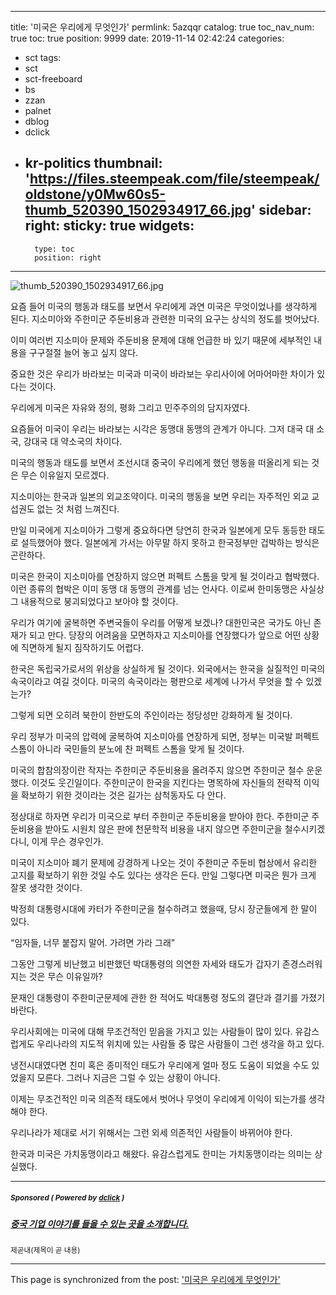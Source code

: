 
---
title: '미국은 우리에게 무엇인가'
permlink: 5azqqr
catalog: true
toc_nav_num: true
toc: true
position: 9999
date: 2019-11-14 02:42:24
categories:
- sct
tags:
- sct
- sct-freeboard
- bs
- zzan
- palnet
- dblog
- dclick
- kr-politics
thumbnail: 'https://files.steempeak.com/file/steempeak/oldstone/y0Mw60s5-thumb_520390_1502934917_66.jpg'
sidebar:
    right:
        sticky: true
widgets:
    -
        type: toc
        position: right
---


![thumb_520390_1502934917_66.jpg](https://files.steempeak.com/file/steempeak/oldstone/y0Mw60s5-thumb_520390_1502934917_66.jpg)

요즘 들어 미국의 행동과 태도를 보면서 우리에게 과연 미국은 무엇이었나를 생각하게 된다. 지소미아와 주한미군 주둔비용과 관련한 미국의 요구는 상식의 정도를 벗어났다.

이미 여러번 지소미아 문제와 주둔비용 문제에 대해 언급한 바 있기 때문에 세부적인 내용을 구구절절 늘어 놓고 싶지 않다.

중요한 것은 우리가 바라보는 미국과 미국이 바라보는 우리사이에 어마어마한 차이가 있다는 것이다.

우리에게 미국은 자유와 정의, 평화 그리고 민주주의의 담지자였다.

요즘들어 미국이 우리는 바라보는 시각은 동맹대 동맹의 관계가 아니다. 그저 대국 대 소국, 강대국 대 약소국의 차이다.

미국의 행동과 태도를 보면서 조선시대 중국이 우리에게 했던 행동을 떠올리게 되는 것은 무슨 이유일지 모르겠다.

지소미아는 한국과 일본의 외교조약이다. 미국의 행동을 보면 우리는 자주적인 외교 교섭권도 없는 것 처럼 느껴진다.

만일 미국에게 지소미아가 그렇게 중요하다면 당연히 한국과 일본에게 모두 동등한 태도로 설득했어야 했다. 일본에게 가서는 아무말 하지 못하고 한국정부만 겁박하는 방식은 곤란하다.

미국은 한국이 지소미아를 연장하지 않으면 퍼펙트 스톰을 맞게 될 것이라고 협박했다. 이런 종류의 협박은 이미 동맹 대 동맹의 관계를 넘는 언사다. 이로써 한미동맹은 사실상 그 내용적으로 붕괴되었다고 보아야 할 것이다.

우리가 여기에 굴복하면 주변국들이 우리를 어떻게 보겠나? 대한민국은 국가도 아닌 존재가 되고 만다. 당장의 어려움을 모면하자고 지소미아를 연장했다가 앞으로 어떤 상황에 직면하게 될지 짐작하기도 어렵다.

한국은 독립국가로서의 위상을 상실하게 될 것이다. 외국에서는 한국을 실질적인 미국의 속국이라고 여길 것이다. 미국의 속국이라는 평판으로 세계에 나가서 무엇을 할 수 있겠는가?

그렇게 되면 오히려 북한이 한반도의 주인이라는 정당성만 강화하게 될 것이다.

우리 정부가 미국의 압력에 굴복하여 지소미아를 연장하게 되면, 정부는 미국발 퍼펙트 스톰이 아니라 국민들의 분노에 찬 퍼펙트 스톰을 맞게 될 것이다.

미국의 합참의장이란 작자는 주한미군 주둔비용을 올려주지 않으면 주한미군 철수 운운했다. 이것도 웃긴일이다. 주한미군이 한국을 지킨다는 명목하에 자신들의 전략적 이익을 확보하기 위한 것이라는 것은 길가는 삼척동자도 다 안다.

정상대로 하자면 우리가 미국으로 부터 주한미군 주둔비용을 받아야 한다. 주한미군 주둔비용을 받아도 시원치 않은 판에 천문학적 비용을 내지 않으면 주한미군을 철수시키겠다니, 이게 무슨 경우인가.

미국이 지소미아 폐기 문제에 강경하게 나오는 것이 주한미군 주둔비 협상에서 유리한 고지를 확보하기 위한 것일 수도 있다는 생각은 든다. 만일 그렇다면 미국은 뭔가 크게 잘못 생각한 것이다.

박정희 대통령시대에 카터가 주한미군을 철수하려고 했을때, 당시 장군들에게 한 말이 있다.

“임자들, 너무 붙잡지 말어. 가려면 가라 그래”

그동안 그렇게 비난했고 비판했던 박대통령의 의연한 자세와 태도가 갑자기 존경스러워지는 것은 무슨 이유일까?

문재인 대통령이 주한미군문제에 관한 한 적어도 박대통령 정도의 결단과 결기를 가졌기 바란다.

우리사회에는 미국에 대해 무조건적인 믿음을 가지고 있는 사람들이 많이 있다. 유감스럽게도 우리나라의 지도적 위치에 있는 사람들 중 많은 사람들이 그런 생각을 하고 있다.

냉전시대였다면 친미 혹은 종미적인 태도가 우리에게 얼마 정도 도움이 되었을 수도 있었을지 모른다. 그러나 지금은 그럴 수 있는 상황이 아니다.

이제는 무조건적인 미국 의존적 태도에서 벗어나 무엇이 우리에게 이익이 되는가를 생각해야 한다.

우리나라가 제대로 서기 위해서는 그런 외세 의존적인 사람들이 바뀌어야 한다.

한국과 미국은 가치동맹이라고 해왔다. 유감스럽게도 한미는 가치동맹이라는 의미는 상실했다.

---

#####  <sub> **Sponsored ( Powered by [dclick](https://www.dclick.io) )** </sub>
##### [중국 기업 이야기를 들을 수 있는 곳을 소개합니다.](https://api.dclick.io/v1/c?x=eyJhbGciOiJIUzI1NiIsInR5cCI6IkpXVCJ9.eyJjIjoib2xkc3RvbmUiLCJzIjoiNWF6cXFyIiwiYSI6WyJ0LTE5NzEiXSwidXJsIjoiaHR0cHM6Ly9zdGVlbWl0LmNvbS9rci9Ac2luZG9qYS80a20xYmIiLCJpYXQiOjE1NzM2OTk4NjYsImV4cCI6MTg4OTA1OTg2Nn0.Rq8Mcosbw2SPrFfDY5XsD1VMRwStGCdFJNf4owwX0eQ)
<sup>제곧내(제목이 곧 내용)</sup>


- - -

This page is synchronized from the post: ['미국은 우리에게 무엇인가'](https://steemit.com/@oldstone/5azqqr)

